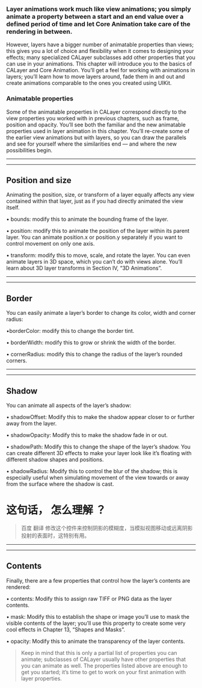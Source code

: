 
### Layer animations work much like view animations; you simply animate a property between a start and an end value over a defined period of time and let Core Animation take care of the rendering in between.
However, layers have a bigger number of animatable properties than views; this gives you a lot of choice and flexibility when it comes to designing your effects; many specialized CALayer subclasses add other properties that you can use in your animations.
This chapter will introduce you to the basics of CALayer and Core Animation. You’ll get a feel for working with animations in layers; you’ll learn how to move layers around, fade them in and out and create animations comparable to the ones you created using UIKit.

### Animatable properties

Some of the animatable properties in CALayer correspond directly to the view properties you worked with in previous chapters, such as frame, position and opacity. You’ll see both the familiar and the new animatable properties used in layer animation in this chapter.
You’ll re-create some of the earlier view animations but with layers, so you can draw the parallels and see for yourself where the similarities end — and where the new possibilities begin.




<hr>


<hr>


## Position and size
Animating the position, size, or transform of a layer equally affects any view contained within that layer, just as if you had directly animated the view itself.

• bounds: modify this to animate the bounding frame of the layer.

• position: modify this to animate the position of the layer within its parent layer. You can animate position.x or position.y separately if you want to control movement on only one axis.

• transform: modify this to move, scale, and rotate the layer. You can even animate layers in 3D space, which you can’t do with views alone. You’ll learn about 3D layer transforms in Section IV, “3D Animations”.


<hr>


<hr>


## Border
You can easily animate a layer’s border to change its color, width and corner radius:

•borderColor: modify this to change the border tint.

• borderWidth: modify this to grow or shrink the width of the border.


• cornerRadius: modify this to change the radius of the layer’s rounded corners.




<hr>


<hr>


## Shadow


You can animate all aspects of the layer’s shadow:

• shadowOffset: Modify this to make the shadow appear closer to or further away from the layer.

• shadowOpacity: Modify this to make the shadow fade in or out.

• shadowPath: Modify this to change the shape of the layer’s shadow. You can create different 3D effects to make your layer look like it’s floating with different shadow shapes and positions.

• shadowRadius: Modify this to control the blur of the shadow; this is especially useful when simulating movement of the view towards or away from the surface where the shadow is cast.


# 这句话， 怎么理解 ？

> 百度 翻译
> 修改这个控件来控制阴影的模糊度，当模拟视图移动或远离阴影投射的表面时，这特别有用。


<hr>


<hr>


## Contents


Finally, there are a few properties that control how the layer’s contents are rendered:

• contents: Modify this to assign raw TIFF or PNG data as the layer contents.

• mask: Modify this to establish the shape or image you’ll use to mask the visible contents of the layer; you’ll use this property to create some very cool effects in Chapter 13, “Shapes and Masks”.

• opacity: Modify this to animate the transparency of the layer contents.


> Keep in mind that this is only a partial list of properties you can animate; subclasses of CALayer usually have other properties that you can animate as well.
The properties listed above are enough to get you started; it’s time to get to work on
your first animation with layer properties.






